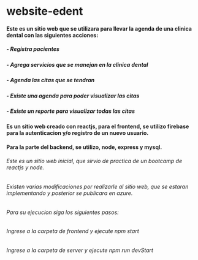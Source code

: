 # website-edent

#### Este es un sitio web que se utilizara para llevar la agenda de una clinica dental con las siguientes acciones:
##### - Registra pacientes
##### - Agrega servicios que se manejan en la clinica dental
##### - Agenda las citas que se tendran
##### - Existe una agenda para poder visualizar las citas
##### - Existe un reporte para visualizar todas las citas

#### Es un sitio web creado con reactjs, para el frontend, se utilizo firebase para la autenticacion y/o registro de un nuevo usuario.

#### Para la parte del backend, se utilizo, node, express y mysql.

###### Este es un sitio web inicial, que sirvio de practica de un bootcamp de reactjs y node.
###### Existen varias modificaciones por realizarle al sitio web, que se estaran implementando y posterior se publicara en azure.

###### Para su ejecucion siga los siguientes pasos:
###### Ingrese a la carpeta de frontend y ejecute npm start
###### Ingrese a la carpeta de server y ejecute npm run devStart

